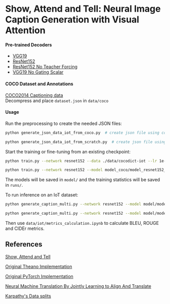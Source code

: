 # Show, Attend and Tell: Neural Image Caption Generation with Visual Attention

#### Pre-trained Decoders

- [VGG19](https://www.dropbox.com/s/eybo7wvsfrvfgx3/model_10.pth?dl=0)
- [ResNet152](https://www.dropbox.com/s/0fptqsw3ym9fx2w/model_resnet152_10.pth?dl=0)
- [ResNet152 No Teacher Forcing](https://www.dropbox.com/s/wq0g2oo6eautv2s/model_nt_resnet152_10.pth?dl=0)
- [VGG19 No Gating Scalar](https://www.dropbox.com/s/li4390nmqihv4rz/model_no_b_vgg19_5.pth?dl=0)

#### COCO Dataset and Annotations  

[COCO2014 Captioning data](https://cs.stanford.edu/people/karpathy/deepimagesent/coco.zip)   
Decompress and place `dataset.json` in `data/coco`

#### Usage

Run the preprocessing to create the needed JSON files:

```bash
python generate_json_data_iot_from_coco.py  # create json file using coco dictionary.

python generate_json_data_iot_from_scratch.py  # create json file using iot vocabulary only. Approximately 240 words (>5 occurrences) or 600 words (all unique words) .

```

Start the training or fine-tuning from an existing checkpoint:

```bash
python train.py --network resnet152 --data ./data/cocodict-iot --lr 1e-4 # training from scratch

python train.py --network resnet152 --model model_coco/model_resnet152_10.pth --data ./data/cocodict-iot --lr 5e-6 # fine-tuning

```

The models will be saved in `model/` and the training statistics will be saved in `runs/`.    

To run inference on an IoT dataset: 

```bash
python generate_caption_multi.py --network resnet152 --model model/model_resnet152_10.pth --dict-path data/coco/word_dict_coco.json --visualize # pop up window visualization

python generate_caption_multi.py --network resnet152 --model model/model_resnet152_10.pth --dict-path data/coco/word_dict_coco.json > model_resnet152_10_prediction_IMERIT_2024_03_25_TEST_v5.csv # saving results for metric calculation

```
Then use `data/iot/metrics_calculation.ipynb` to calculate BLEU, ROUGE and CIDEr metrics.


## References

[Show, Attend and Tell](https://arxiv.org/pdf/1502.03044.pdf)

[Original Theano Implementation](https://github.com/kelvinxu/arctic-captions)

[Original PyTorch Implementation](https://github.com/AaronCCWong/Show-Attend-and-Tell)

[Neural Machine Translation By Jointly Learning to Align And Translate](https://arxiv.org/pdf/1409.0473.pdf)

[Karpathy's Data splits](https://cs.stanford.edu/people/karpathy/deepimagesent/)
